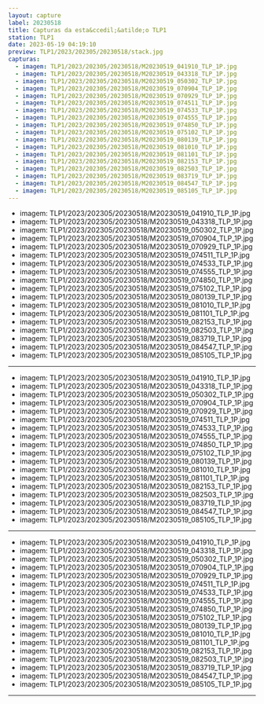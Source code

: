 ```yaml
---
layout: capture
label: 20230518
title: Capturas da esta&ccedil;&atilde;o TLP1
station: TLP1
date: 2023-05-19 04:19:10
preview: TLP1/2023/202305/20230518/stack.jpg
capturas:
  - imagem: TLP1/2023/202305/20230518/M20230519_041910_TLP_1P.jpg
  - imagem: TLP1/2023/202305/20230518/M20230519_043318_TLP_1P.jpg
  - imagem: TLP1/2023/202305/20230518/M20230519_050302_TLP_1P.jpg
  - imagem: TLP1/2023/202305/20230518/M20230519_070904_TLP_1P.jpg
  - imagem: TLP1/2023/202305/20230518/M20230519_070929_TLP_1P.jpg
  - imagem: TLP1/2023/202305/20230518/M20230519_074511_TLP_1P.jpg
  - imagem: TLP1/2023/202305/20230518/M20230519_074533_TLP_1P.jpg
  - imagem: TLP1/2023/202305/20230518/M20230519_074555_TLP_1P.jpg
  - imagem: TLP1/2023/202305/20230518/M20230519_074850_TLP_1P.jpg
  - imagem: TLP1/2023/202305/20230518/M20230519_075102_TLP_1P.jpg
  - imagem: TLP1/2023/202305/20230518/M20230519_080139_TLP_1P.jpg
  - imagem: TLP1/2023/202305/20230518/M20230519_081010_TLP_1P.jpg
  - imagem: TLP1/2023/202305/20230518/M20230519_081101_TLP_1P.jpg
  - imagem: TLP1/2023/202305/20230518/M20230519_082153_TLP_1P.jpg
  - imagem: TLP1/2023/202305/20230518/M20230519_082503_TLP_1P.jpg
  - imagem: TLP1/2023/202305/20230518/M20230519_083719_TLP_1P.jpg
  - imagem: TLP1/2023/202305/20230518/M20230519_084547_TLP_1P.jpg
  - imagem: TLP1/2023/202305/20230518/M20230519_085105_TLP_1P.jpg
---
```

  - imagem: TLP1/2023/202305/20230518/M20230519_041910_TLP_1P.jpg
  - imagem: TLP1/2023/202305/20230518/M20230519_043318_TLP_1P.jpg
  - imagem: TLP1/2023/202305/20230518/M20230519_050302_TLP_1P.jpg
  - imagem: TLP1/2023/202305/20230518/M20230519_070904_TLP_1P.jpg
  - imagem: TLP1/2023/202305/20230518/M20230519_070929_TLP_1P.jpg
  - imagem: TLP1/2023/202305/20230518/M20230519_074511_TLP_1P.jpg
  - imagem: TLP1/2023/202305/20230518/M20230519_074533_TLP_1P.jpg
  - imagem: TLP1/2023/202305/20230518/M20230519_074555_TLP_1P.jpg
  - imagem: TLP1/2023/202305/20230518/M20230519_074850_TLP_1P.jpg
  - imagem: TLP1/2023/202305/20230518/M20230519_075102_TLP_1P.jpg
  - imagem: TLP1/2023/202305/20230518/M20230519_080139_TLP_1P.jpg
  - imagem: TLP1/2023/202305/20230518/M20230519_081010_TLP_1P.jpg
  - imagem: TLP1/2023/202305/20230518/M20230519_081101_TLP_1P.jpg
  - imagem: TLP1/2023/202305/20230518/M20230519_082153_TLP_1P.jpg
  - imagem: TLP1/2023/202305/20230518/M20230519_082503_TLP_1P.jpg
  - imagem: TLP1/2023/202305/20230518/M20230519_083719_TLP_1P.jpg
  - imagem: TLP1/2023/202305/20230518/M20230519_084547_TLP_1P.jpg
  - imagem: TLP1/2023/202305/20230518/M20230519_085105_TLP_1P.jpg
---
  - imagem: TLP1/2023/202305/20230518/M20230519_041910_TLP_1P.jpg
  - imagem: TLP1/2023/202305/20230518/M20230519_043318_TLP_1P.jpg
  - imagem: TLP1/2023/202305/20230518/M20230519_050302_TLP_1P.jpg
  - imagem: TLP1/2023/202305/20230518/M20230519_070904_TLP_1P.jpg
  - imagem: TLP1/2023/202305/20230518/M20230519_070929_TLP_1P.jpg
  - imagem: TLP1/2023/202305/20230518/M20230519_074511_TLP_1P.jpg
  - imagem: TLP1/2023/202305/20230518/M20230519_074533_TLP_1P.jpg
  - imagem: TLP1/2023/202305/20230518/M20230519_074555_TLP_1P.jpg
  - imagem: TLP1/2023/202305/20230518/M20230519_074850_TLP_1P.jpg
  - imagem: TLP1/2023/202305/20230518/M20230519_075102_TLP_1P.jpg
  - imagem: TLP1/2023/202305/20230518/M20230519_080139_TLP_1P.jpg
  - imagem: TLP1/2023/202305/20230518/M20230519_081010_TLP_1P.jpg
  - imagem: TLP1/2023/202305/20230518/M20230519_081101_TLP_1P.jpg
  - imagem: TLP1/2023/202305/20230518/M20230519_082153_TLP_1P.jpg
  - imagem: TLP1/2023/202305/20230518/M20230519_082503_TLP_1P.jpg
  - imagem: TLP1/2023/202305/20230518/M20230519_083719_TLP_1P.jpg
  - imagem: TLP1/2023/202305/20230518/M20230519_084547_TLP_1P.jpg
  - imagem: TLP1/2023/202305/20230518/M20230519_085105_TLP_1P.jpg
---
  - imagem: TLP1/2023/202305/20230518/M20230519_041910_TLP_1P.jpg
  - imagem: TLP1/2023/202305/20230518/M20230519_043318_TLP_1P.jpg
  - imagem: TLP1/2023/202305/20230518/M20230519_050302_TLP_1P.jpg
  - imagem: TLP1/2023/202305/20230518/M20230519_070904_TLP_1P.jpg
  - imagem: TLP1/2023/202305/20230518/M20230519_070929_TLP_1P.jpg
  - imagem: TLP1/2023/202305/20230518/M20230519_074511_TLP_1P.jpg
  - imagem: TLP1/2023/202305/20230518/M20230519_074533_TLP_1P.jpg
  - imagem: TLP1/2023/202305/20230518/M20230519_074555_TLP_1P.jpg
  - imagem: TLP1/2023/202305/20230518/M20230519_074850_TLP_1P.jpg
  - imagem: TLP1/2023/202305/20230518/M20230519_075102_TLP_1P.jpg
  - imagem: TLP1/2023/202305/20230518/M20230519_080139_TLP_1P.jpg
  - imagem: TLP1/2023/202305/20230518/M20230519_081010_TLP_1P.jpg
  - imagem: TLP1/2023/202305/20230518/M20230519_081101_TLP_1P.jpg
  - imagem: TLP1/2023/202305/20230518/M20230519_082153_TLP_1P.jpg
  - imagem: TLP1/2023/202305/20230518/M20230519_082503_TLP_1P.jpg
  - imagem: TLP1/2023/202305/20230518/M20230519_083719_TLP_1P.jpg
  - imagem: TLP1/2023/202305/20230518/M20230519_084547_TLP_1P.jpg
  - imagem: TLP1/2023/202305/20230518/M20230519_085105_TLP_1P.jpg
---
